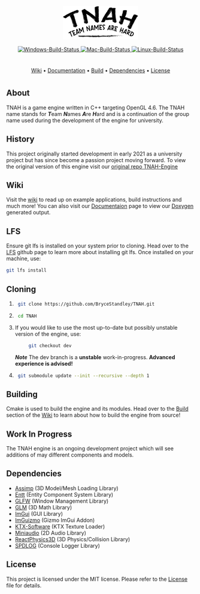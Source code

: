 <p align="center">
    <img src="./resources/readme/logo/logo.png" alt="TNAH-Logo" width="200" height="90"/>
</p>

<p align="center">
<a href="https://github.com/BryceStandley/TNAH/actions/workflows/Windows.yml">
    <img src="https://github.com/BryceStandley/TNAH/actions/workflows/Windows.yml/badge.svg" alt="Windows-Build-Status"/>
</a>
<a href="https://github.com/BryceStandley/TNAH/actions/workflows/Mac.yml">
    <img src="https://github.com/BryceStandley/TNAH/actions/workflows/Mac.yml/badge.svg" alt="Mac-Build-Status"/>
</a>
<a href="https://github.com/BryceStandley/TNAH/actions/workflows/Linux.yml">
    <img src="https://github.com/BryceStandley/TNAH/actions/workflows/Linux.yml/badge.svg" alt="Linux-Build-Status"/>
</a>
</p>

#

<p align="center">
    <a href="https://github.com/BryceStandley/TNAH/wiki/">Wiki</a> •
    <a href="https://brycestandley.github.io/TNAH/">Documentation</a> •
    <a href="https://github.com/BryceStandley/TNAH/wiki/Build">Build</a> •
    <a href="#dependencies">Dependencies</a> •
    <a href="https://github.com/BryceStandley/TNAH/LICENSE">License</a>
</p>

#

## About

TNAH is a game engine written in C++ targeting OpenGL 4.6. The TNAH name stands for ***T***eam ***N***ames ***A***re ***H***ard and is a continuation of the group name used during the development of the engine for university.

## History

This project originally started development in early 2021 as a university project but has since become a passion project moving forward. To view the original version of this engine visit our [original repo TNAH-Engine](https://github.com/BryceStandley/TNAH-Engine)

## Wiki

Visit the [wiki](https://github.com/BryceStandley/TNAH/wiki) to read up on example applications, build instructions and much more! You can also visit our [Documentaion](https://brycestandley.github.io/TNAH/) page to view our [Doxygen](https://www.doxygen.nl/index.html) generated output.

## LFS

Ensure git lfs is installed on your system prior to cloning. Head over to the [LFS](https://git-lfs.github.com/) github page to learn more about installing git lfs. Once installed on your machine, use:

```bash
git lfs install
```

## Cloning

1. ```bash
    git clone https://github.com/BryceStandley/TNAH.git
    ```

2. ```bash
    cd TNAH
    ```

3. If you would like to use the most up-to-date but possibly unstable version of the engine, use:
  
   ```bash
        git checkout dev
    ```

    ***Note*** The dev branch is a **unstable** work-in-progress. __Advanced experience is advised!__

4. ```bash
    git submodule update --init --recursive --depth 1
    ```

## Building

Cmake is used to build the engine and its modules. Head over to the [Build](/wiki/Build) section of the [Wiki](/wiki/) to learn about how to build the engine from source!

## Work In Progress

The TNAH engine is an ongoing development project which will see additions of may different components and models.

## Dependencies

- [Assimp](https://github.com/assimp/assimp) (3D Model/Mesh Loading Library)
- [Entt](https://github.com/skypjack/entt) (Entity Component System Library)
- [GLFW](https://github.com/glfw/glfw) (Window Management Library)
- [GLM](https://github.com/g-truc/glm) (3D Math Library)
- [ImGui](https://github.com/ocornut/imgui) (GUI Library)
- [ImGuizmo](https://github.com/CedricGuillemet/ImGuizmo) (Gizmo ImGui Addon)
- [KTX-Software](https://github.com/KhronosGroup/KTX-Software) (KTX Texture Loader)
- [Miniaudio](https://github.com/mackron/miniaudio) (2D Audio Library)
- [ReactPhysics3D](https://github.com/DanielChappuis/reactphysics3d) (3D Physics/Collision Library)
- [SPDLOG](https://github.com/gabime/spdlog) (Console Logger Library)

## License

This project is licensed under the MIT license. Please refer to the [License](/LICENSE) file for details.
